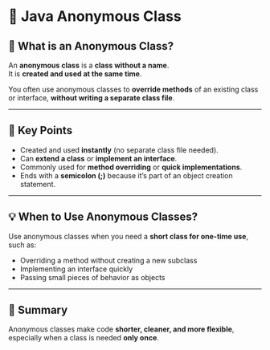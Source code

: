 # 🧩 Java Anonymous Class

## 📘 What is an Anonymous Class?
An **anonymous class** is a **class without a name**.  
It is **created and used at the same time**.

You often use anonymous classes to **override methods** of an existing class or interface, **without writing a separate class file**.

---

## 🔹 Key Points
- Created and used **instantly** (no separate class file needed).  
- Can **extend a class** or **implement an interface**.  
- Commonly used for **method overriding** or **quick implementations**.  
- Ends with a **semicolon (;)** because it’s part of an object creation statement.  

---

## 💡 When to Use Anonymous Classes?
Use anonymous classes when you need a **short class for one-time use**, such as:
- Overriding a method without creating a new subclass  
- Implementing an interface quickly  
- Passing small pieces of behavior as objects  

---

## 🧠 Summary
Anonymous classes make code **shorter, cleaner, and more flexible**, especially when a class is needed **only once**.
